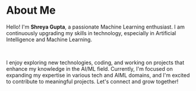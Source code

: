 # About Me

<p>Hello! I'm <b>Shreya Gupta</b>, a passionate Machine Learning enthusiast. I am continuously upgrading my skills in technology, especially in Artificial Intelligence and Machine Learning.</p><br>

<p>I enjoy exploring new technologies, coding, and working on projects that enhance my knowledge in the AI/ML field. Currently, I'm focused on expanding my expertise in various tech and AIML domains, and I'm excited to contribute to meaningful projects. Let's connect and grow together!</p>
